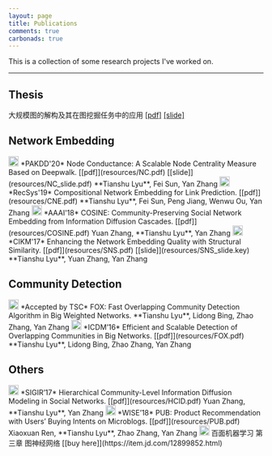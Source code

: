 ```yaml
---
layout: page
title: Publications
comments: true
carbonads: true
---
```


This is a collection of some research projects I've worked on.


---
## Thesis
大规模图的解构及其在图挖掘任务中的应用 [[pdf]](resources/lyu_thesis.pdf) [[slide]](resources/lyu_defense.pdf)

## Network Embedding

<img src="../img/conference-paper.png" height="20px">
*PAKDD'20* Node Conductance: A Scalable Node Centrality Measure Based on Deepwalk. [[pdf]](resources/NC.pdf) [[slide]](resources/NC_slide.pdf)  
**Tianshu Lyu**, Fei Sun, Yan Zhang

<img src="../img/conference-paper.png" height="20px">
*RecSys'19* Compositional Network Embedding for Link Prediction. [[pdf]](resources/CNE.pdf)  
**Tianshu Lyu**, Fei Sun, Peng Jiang, Wenwu Ou, Yan Zhang

<img src="../img/conference-paper.png" height="20px">
*AAAI'18* COSINE: Community-Preserving Social Network Embedding from Information Diffusion Cascades. [[pdf]](resources/COSINE.pdf)  
Yuan Zhang, **Tianshu Lyu**, Yan Zhang

<img src="../img/conference-paper.png" height="20px">
*CIKM'17* Enhancing the Network Embedding Quality with Structural Similarity. [[pdf]](resources/SNS.pdf) [[slide]](resources/SNS_slide.key)  
**Tianshu Lyu**, Yuan Zhang, Yan Zhang


## Community Detection

<img src="../img/journal-article.png" height="20px">
*Accepted by TSC* FOX: Fast Overlapping Community Detection Algorithm in Big Weighted Networks.  
**Tianshu Lyu**, Lidong Bing, Zhao Zhang, Yan Zhang

<img src="../img/conference-paper.png" height="20px">
*ICDM’16* Efficient and Scalable Detection of Overlapping Communities in Big Networks. [[pdf]](resources/FOX.pdf)  
**Tianshu Lyu**, Lidong Bing, Zhao Zhang, Yan Zhang

## Others

<img src="../img/conference-paper.png" height="20px">
*SIGIR’17* Hierarchical Community-Level Information Diffusion Modeling in Social Networks. [[pdf]](resources/HCID.pdf)  
Yuan Zhang, **Tianshu Lyu**, Yan Zhang

<img src="../img/conference-paper.png" height="20px">
*WISE’18* PUB: Product Recommendation with Users’ Buying Intents on Microblogs. [[pdf]](resources/PUB.pdf)  
Xiaoxuan Ren, **Tianshu Lyu**, Zhao Zhang, Yan Zhang

<img src="../img/book-chapter.png" height="20px">
百面机器学习 第三章 图神经网络 [[buy here]](https://item.jd.com/12899852.html)
